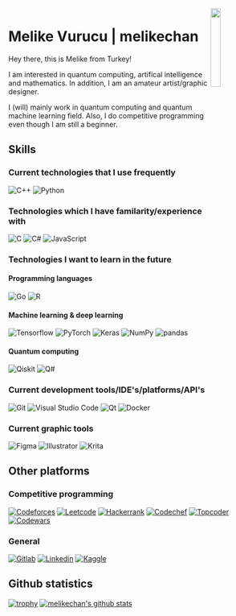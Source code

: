 <img align="right" src="melikechan-logo.svg" width="20%">

# Melike Vurucu | melikechan

Hey there, this is Melike from Turkey!

I am interested in quantum computing, artifical intelligence and mathematics. In addition, I am an amateur artist/graphic designer.

I (will) mainly work in quantum computing and quantum machine learning field. Also, I do competitive programming even though I am still a beginner.

## Skills

### Current technologies that I use frequently

![C++](https://img.shields.io/badge/C%2B%2B-00599C?style=for-the-badge&logo=c%2B%2B&logoColor=white)
![Python](https://img.shields.io/badge/Python-14354C?style=for-the-badge&logo=python&logoColor=white)

### Technologies which I have familarity/experience with

![C](https://img.shields.io/badge/C-00599C?style=for-the-badge&logo=c&logoColor=white)
![C#](https://img.shields.io/badge/C%23-239120?style=for-the-badge&logo=c-sharp&logoColor=white)
![JavaScript](https://img.shields.io/badge/JavaScript-F7DF1E?style=for-the-badge&logo=javascript&logoColor=white)

### Technologies I want to learn in the future

#### Programming languages

![Go](https://img.shields.io/badge/Go-00ADD8?style=for-the-badge&logo=go&logoColor=white)
![R](https://img.shields.io/badge/R-276DC3?style=for-the-badge&logo=r&logoColor=white)

#### Machine learning & deep learning

![Tensorflow](https://img.shields.io/badge/Tensorflow-FF6F00?style=for-the-badge&logo=tensorflow&logoColor=white)
![PyTorch](https://img.shields.io/badge/PyTorch-EE4C2C?style=for-the-badge&logo=pytorch&logoColor=white)
![Keras](https://img.shields.io/badge/Keras-D00000?style=for-the-badge&logo=keras&logoColor=white)
![NumPy](https://img.shields.io/badge/NumPy-013243?style=for-the-badge&logo=numpy&logoColor=white)
![pandas](https://img.shields.io/badge/pandas-150458?style=for-the-badge&logo=pandas&logoColor=white)

#### Quantum computing

![Qiskit](https://img.shields.io/badge/Qiskit-6929C4?style=for-the-badge&logo=qiskit&logoColor=white)
![Q#](https://img.shields.io/badge/Q%23-570861?style=for-the-badge&logoColor=white)

### Current development tools/IDE's/platforms/API's

![Git](https://img.shields.io/badge/Git-F05032?style=for-the-badge&logo=git&logoColor=white)
![Visual Studio Code](https://img.shields.io/badge/Visual%20Studio%20Code-007ACC?style=for-the-badge&logo=visual-studio-code&logoColor=white)
![Qt](https://img.shields.io/badge/Qt-41CD52?style=for-the-badge&logo=qt&logoColor=white)
![Docker](https://img.shields.io/badge/Docker-2496ED?style=for-the-badge&logo=docker&logoColor=white)

### Current graphic tools

![Figma](https://img.shields.io/badge/Figma-F24E1E?style=for-the-badge&logo=figma&logoColor=white)
![Illustrator](https://img.shields.io/badge/Adobe%20Illustrator-FF9A00?style=for-the-badge&logo=adobe%20illustrator&logoColor=white)
![Krita](https://img.shields.io/badge/Krita-3BABFF?style=for-the-badge&logo=krita&logoColor=white)

## Other platforms

### Competitive programming

[![Codeforces](https://img.shields.io/badge/-00599C?style=for-the-badge&logo=codeforces&logoColor=white)](https://codeforces.com/profile/melikechan)
[![Leetcode](https://img.shields.io/badge/-FFA116?style=for-the-badge&logo=leetcode&logoColor=white)](https://leetcode.com/melikechan)
[![Hackerrank](https://img.shields.io/badge/-00EA64?style=for-the-badge&logo=hackerrank&logoColor=white)](https://hackerrank.com/melikevurucu)
[![Codechef](https://img.shields.io/badge/-5B4638?style=for-the-badge&logo=codechef&logoColor=white)](https://codechef.com/users/melikechan)
[![Topcoder](https://img.shields.io/badge/-29A7DF?style=for-the-badge&logo=topcoder&logoColor=white)](https://platform.topcoder.com/profile/melikechan)
[![Codewars](https://img.shields.io/badge/-B1361E?style=for-the-badge&logo=codewars&logoColor=white)](https://codewars.com/users/melikechan)

### General

[![Gitlab](https://img.shields.io/badge/-FCA121?style=for-the-badge&logo=gitlab&logoColor=white)](https://gitlab.com/melikechan)
[![Linkedin](https://img.shields.io/badge/-0A66C2?style=for-the-badge&logo=linkedin&logoColor=white)](https://linkedin.com/in/melikevurucu)
[![Kaggle](https://img.shields.io/badge/-20BEFF?style=for-the-badge&logo=kaggle&logoColor=white)](https://kaggle.com/melikechan)

## Github statistics

[![trophy](https://github-profile-trophy.vercel.app/?username=melikechan&theme=onedark&no-bg=true)](https://github.com/ryo-ma/github-profile-trophy)
[![melikechan's github stats](https://github-readme-stats.vercel.app/api?username=melikechan)](https://github.com/anuraghazra/github-readme-stats)
